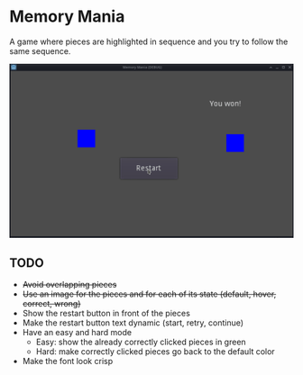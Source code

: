 # Memory Mania

A game where pieces are highlighted in sequence and you try to follow the same sequence.

![A GIF of memory mania](media/memory-mania.gif)

## TODO
- ~~Avoid overlapping pieces~~
- ~~Use an image for the pieces and for each of its state (default, hover, correct, wrong)~~
- Show the restart button in front of the pieces
- Make the restart button text dynamic (start, retry, continue)
- Have an easy and hard mode
    - Easy: show the already correctly clicked pieces in green
    - Hard: make correctly clicked pieces go back to the default color
- Make the font look crisp
